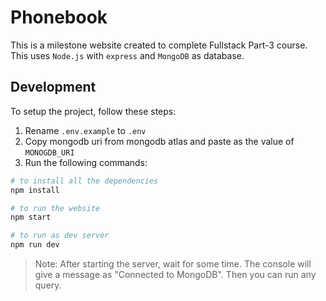 # Phonebook

This is a milestone website created to complete Fullstack Part-3 course. This uses `Node.js` with `express` and `MongoDB` as database.

## Development

To setup the project, follow these steps:

1. Rename `.env.example` to `.env`
2. Copy mongodb uri from mongodb atlas and paste as the value of `MONOGDB_URI`
3. Run the following commands:

```bash
# to install all the dependencies
npm install

# to run the website
npm start

# to run as dev server
npm run dev
```

> Note: After starting the server, wait for some time. The console will give a message as "Connected to MongoDB". Then you can run any query.
